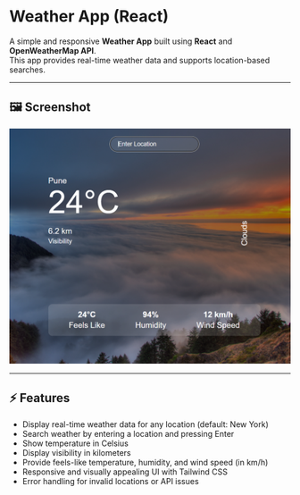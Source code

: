 # Weather App (React)

A simple and responsive **Weather App** built using **React** and **OpenWeatherMap API**.  
This app provides real-time weather data and supports location-based searches.

---

## 🖼 Screenshot

![image alt](https://github.com/Shreyas2545/weather-app/blob/e69e796a88de30e30954d6c349fcf2bb45e11017/src/assets/Screenshot%202025-08-19%20133129.png)

---

## ⚡ Features

- Display real-time weather data for any location (default: New York)
- Search weather by entering a location and pressing Enter
- Show temperature in Celsius
- Display visibility in kilometers
- Provide feels-like temperature, humidity, and wind speed (in km/h)
- Responsive and visually appealing UI with Tailwind CSS
- Error handling for invalid locations or API issues
